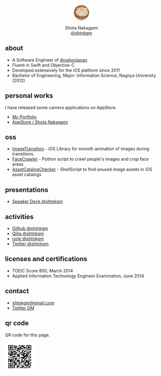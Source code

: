 <div align="center">
    <img src="https://github.com/shtnkgm/about/blob/master/image/icon_circle_200.png" width="50px">
    <p>Shota Nakagami<br><a href="https://github.com/shtnkgm">@shtnkgm</a></p>
</div>

## about
 - A Software Engineer of [@yahoojapan](https://github.com/yahoojapan)
 - Fluent in Swift and Objective-C
 - Developed extensively for the iOS platform since 2011
 - Bachelor of Engineering, Major: Information Science, Nagoya University (2012)

## personal works
I have released some camera applications on AppStore.

 - [My Portfolio](https://shtnkgm.github.io/)
 - [AppStore / Shota Nakagami](https://itunes.apple.com/developer/shota-nakagami/id457011383)

## oss
 - [ImageTransition](https://github.com/shtnkgm/ImageTransition) - iOS Library for smooth animation of images during transitions.
 - [FaceCrawler](https://github.com/shtnkgm/FaceCrawler) - Python script to crawl people's images and crop face areas
 - [AssetCatalogChecker](https://github.com/shtnkgm/AssetCatalogChecker) - ShellScript to find unused image assets in iOS asset catalogs

## presentations
 - [Speaker Deck @shtnkgm](https://speakerdeck.com/shtnkgm)

## activities
 - [Github @shtnkgm](https://github.com/shtnkgm)
 - [Qiita @shtnkgm](https://qiita.com/shtnkgm)
 - [note @shtnkgm](https://note.mu/shtnkgm)
 - [Twitter @shtnkgm](https://twitter.com/shtnkgm)

## licenses and certifications
 - TOEIC Score 800, March 2014
 - Applied Information Technology Engineer Examination, June 2014

## contact
 - shtnkgm@gmail.com
 - [Twitter DM](https://twitter.com/shtnkgm)

## qr code
QR code for this page.

<img src="https://github.com/shtnkgm/about/blob/master/image/qrcode.png" alt="QR code" width="100">
